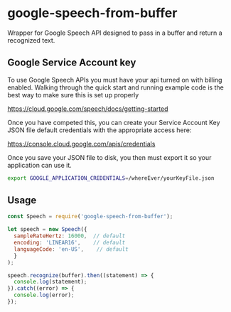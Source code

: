 # google-speech-from-buffer

Wrapper for Google Speech API designed to pass in a buffer and return a recognized text.

## Google Service Account key
To use Google Speech APIs you must have your api turned on with billing enabled.  Walking through the quick start and running example code is the best way to make sure this is set up properly

https://cloud.google.com/speech/docs/getting-started

Once you have competed this, you can create your Service Account Key JSON file default credentials with the appropriate access here:

https://console.cloud.google.com/apis/credentials

Once you save your JSON file to disk, you then must export it so your application can use it.

```sh
export GOOGLE_APPLICATION_CREDENTIALS=/whereEver/yourKeyFile.json
```

## Usage

```javascript
const Speech = require('google-speech-from-buffer');

let speech = new Speech({
  sampleRateHertz: 16000,  // default
  encoding: 'LINEAR16',    // default
  languageCode: 'en-US',    // default
  }
);

speech.recognize(buffer).then((statement) => {
  console.log(statement);
}).catch((error) => {
  console.log(error);
});
```
